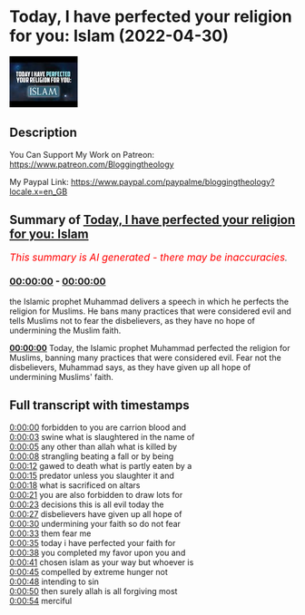 # Today, I have perfected your religion for you: Islam (2022-04-30)

![alt Today, I have perfected your religion for you: Islam](jh8qlWG251Y.jpg "Today, I have perfected your religion for you: Islam")

## Description

You Can Support My Work on Patreon:
https://www.patreon.com/Bloggingtheology

My Paypal Link: 
https://www.paypal.com/paypalme/bloggingtheology?locale.x=en_GB

## Summary of [Today, I have perfected your religion for you: Islam](https://www.youtube.com/watch?v=jh8qlWG251Y)


*<span style="color:red; font-size:125%">This summary is AI generated - there may be inaccuracies</span>. [](/)*

### [00:00:00](https://www.youtube.com/watch?v=jh8qlWG251Y&t=0) - [00:00:00](https://www.youtube.com/watch?v=jh8qlWG251Y&t=0)

 the Islamic prophet Muhammad delivers a speech in which he perfects the religion for Muslims. He bans many practices that were considered evil and tells Muslims not to fear the disbelievers, as they have no hope of undermining the Muslim faith.

**[00:00:00](https://www.youtube.com/watch?v=jh8qlWG251Y&t=0)** Today, the Islamic prophet Muhammad perfected the religion for Muslims, banning many practices that were considered evil. Fear not the disbelievers, Muhammad says, as they have given up all hope of undermining Muslims' faith.

## Full transcript with timestamps

[0:00:00](https://youtu.be/jh8qlWG251Y?t=0) forbidden to you are carrion blood and  
[0:00:03](https://youtu.be/jh8qlWG251Y?t=3) swine what is slaughtered in the name of  
[0:00:05](https://youtu.be/jh8qlWG251Y?t=5) any other than allah what is killed by  
[0:00:08](https://youtu.be/jh8qlWG251Y?t=8) strangling beating a fall or by being  
[0:00:12](https://youtu.be/jh8qlWG251Y?t=12) gawed to death what is partly eaten by a  
[0:00:15](https://youtu.be/jh8qlWG251Y?t=15) predator unless you slaughter it and  
[0:00:18](https://youtu.be/jh8qlWG251Y?t=18) what is sacrificed on altars  
[0:00:21](https://youtu.be/jh8qlWG251Y?t=21) you are also forbidden to draw lots for  
[0:00:23](https://youtu.be/jh8qlWG251Y?t=23) decisions this is all evil today the  
[0:00:27](https://youtu.be/jh8qlWG251Y?t=27) disbelievers have given up all hope of  
[0:00:30](https://youtu.be/jh8qlWG251Y?t=30) undermining your faith so do not fear  
[0:00:33](https://youtu.be/jh8qlWG251Y?t=33) them fear me  
[0:00:35](https://youtu.be/jh8qlWG251Y?t=35) today i have perfected your faith for  
[0:00:38](https://youtu.be/jh8qlWG251Y?t=38) you completed my favor upon you and  
[0:00:41](https://youtu.be/jh8qlWG251Y?t=41) chosen islam as your way but whoever is  
[0:00:45](https://youtu.be/jh8qlWG251Y?t=45) compelled by extreme hunger not  
[0:00:48](https://youtu.be/jh8qlWG251Y?t=48) intending to sin  
[0:00:50](https://youtu.be/jh8qlWG251Y?t=50) then surely allah is all forgiving most  
[0:00:54](https://youtu.be/jh8qlWG251Y?t=54) merciful  
